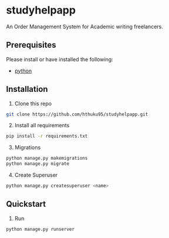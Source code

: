# studyhelpapp
An Order Management System for Academic writing freelancers.

## Prerequisites

Please install or have installed the following:

- [python](https://www.python.org/downloads/)

## Installation
1. Clone this repo

```bash
git clone https://github.com/hthuku95/studyhelpapp.git
```

2. Install all requirements

```bash
pip install -r requirements.txt
```

3. Migrations

```bash
python manage.py makemigrations
python manage.py migrate
```

4. Create Superuser

```bash
python manage.py createsuperuser <name>
```

## Quickstart
1. Run

```
python manage.py runserver
```

